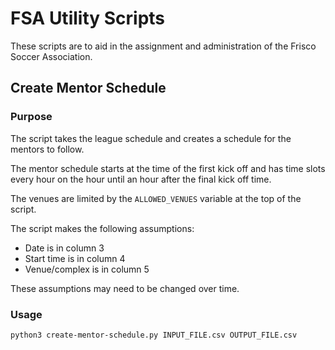 # FSA Utility Scripts

These scripts are to aid in the assignment and administration of the Frisco Soccer Association. 

## Create Mentor Schedule

### Purpose 

The script takes the league schedule and creates a schedule for the mentors to follow. 

The mentor schedule starts at the time of the first kick off and has time slots every hour on the hour until an hour after the final kick off time. 

The venues are limited by the `ALLOWED_VENUES` variable at the top of the script. 

The script makes the following assumptions: 
- Date is in column 3
- Start time is in column 4
- Venue/complex is in column 5

These assumptions may need to be changed over time.  

### Usage 

```python3 create-mentor-schedule.py INPUT_FILE.csv OUTPUT_FILE.csv```

